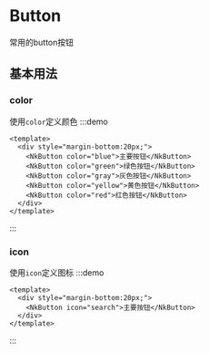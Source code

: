 # Button
常用的button按钮

## 基本用法

### color
使用`color`定义颜色
:::demo 

```vue
<template>
  <div style="margin-bottom:20px;">
    <NkButton color="blue">主要按钮</NkButton>
    <NkButton color="green">绿色按钮</NkButton>
    <NkButton color="gray">灰色按钮</NkButton>
    <NkButton color="yellow">黄色按钮</NkButton>
    <NkButton color="red">红色按钮</NkButton>
  </div>
</template>
```
:::

### icon
使用`icon`定义图标
:::demo 

```vue
<template>
  <div style="margin-bottom:20px;">
    <NkButton icon="search">主要按钮</NkButton>
  </div>
</template>
```
:::